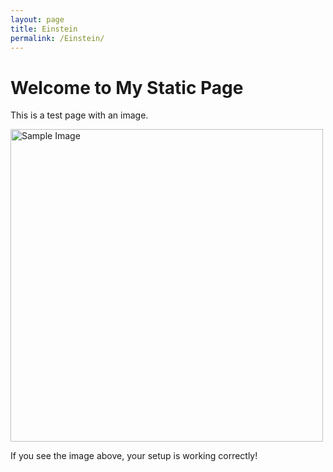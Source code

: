 ```yaml
---
layout: page
title: Einstein
permalink: /Einstein/
---
```

<h1>Welcome to My Static Page</h1>

<p>This is a test page with an image.</p>

<img src="{{ '/assets/legox-image/10424.png' | relative_url }}" alt="Sample Image" width="500">

<p>If you see the image above, your setup is working correctly!</p>
